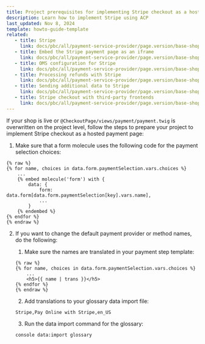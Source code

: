 ```yaml
---
title: Project prerequisites for implementing Stripe checkout as a hosted payment page
description: Learn how to implement Stripe using ACP
last_updated: Nov 8, 2024
template: howto-guide-template
related:
   - title: Stripe
     link: docs/pbc/all/payment-service-provider/page.version/base-shop/third-party-integrations/stripe/stripe.html
   - title: Embed the Stripe payment page as an iframe
     link: docs/pbc/all/payment-service-provider/page.version/base-shop/third-party-integrations/stripe/project-guidelines-for-stripe/embed-the-stripe-payment-page-as-an-iframe.html
   - title: OMS configuration for Stripe
     link: docs/pbc/all/payment-service-provider/page.version/base-shop/third-party-integrations/stripe/project-guidelines-for-stripe/oms-configuration-for-stripe.html
   - title: Processing refunds with Stripe
     link: docs/pbc/all/payment-service-provider/page.version/base-shop/third-party-integrations/stripe/project-guidelines-for-stripe/processing-refunds-with-stripe.html
   - title: Sending additional data to Stripe
     link: docs/pbc/all/payment-service-provider/page.version/base-shop/third-party-integrations/stripe/project-guidelines-for-stripe/sending-additional-data-to-stripe.html
   - title: Stripe checkout with third-party frontends
     link: docs/pbc/all/payment-service-provider/page.version/base-shop/third-party-integrations/stripe/project-guidelines-for-stripe/stripe-checkout-with-third-party-frontends.html
---
```


If your shop is live or `@CheckoutPage/views/payment/payment.twig` is overwritten on the project level, follow the steps to prepare your project to implement Stripe checkout as a hosted payment page:

1. Make sure that a form molecule uses the following code for the payment selection choices:

```twig
{% raw %}
{% for name, choices in data.form.paymentSelection.vars.choices %}
    ...
    {% embed molecule('form') with {
        data: {
            form: data.form[data.form.paymentSelection[key].vars.name],
            ...
        }
    {% endembed %}
{% endfor %}
{% endraw %}       
```

2. If you want to change the default payment provider or method names, do the following:
   1. Make sure the names are translated in your payment step template:

   ```twig
   {% raw %}
   {% for name, choices in data.form.paymentSelection.vars.choices %}
       ...
       <h5>{{ name | trans }}</h5>
   {% endfor %}
   {% endraw %}
   ```

   2. Add translations to your glossary data import file:

   ```csv
   Stripe,Pay Online with Stripe,en_US
   ```

    3. Run the data import command for the glossary:

   ```bash
   console data:import glossary
   ```
